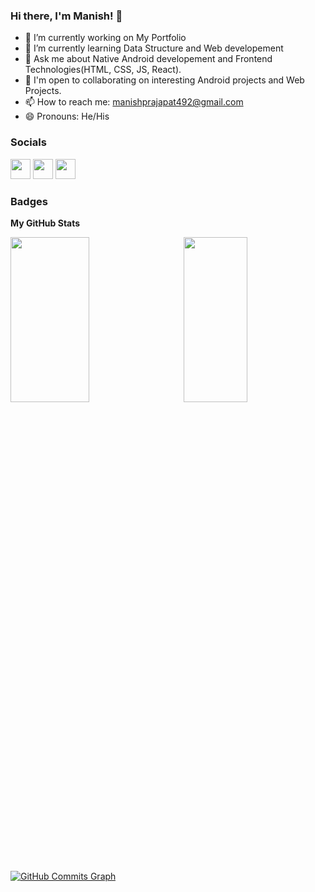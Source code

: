 ### Hi there, I'm Manish! 👋

- 🔭 I’m currently working on My Portfolio
- 🌱 I’m currently learning Data Structure and Web developement
- 💬 Ask me about Native Android developement and Frontend Technologies(HTML, CSS, JS, React).
- 🤝  I'm open to collaborating on interesting Android projects and Web Projects.
- 📫 How to reach me: manishprajapat492@gmail.com
- 😄 Pronouns: He/His

### Socials
                  
                  
<p align="left">
                          
<a href="https://www.github.com/manish079" target="_blank" rel="noreferrer"><img src="https://raw.githubusercontent.com/danielcranney/readme-generator/main/public/icons/socials/github.svg" width="32" height="32" /></a>     <a href="https://www.linkedin.com/in/manish079" target="_blank" rel="noreferrer"><img src="https://raw.githubusercontent.com/danielcranney/readme-generator/main/public/icons/socials/linkedin.svg" width="32" height="32" /></a>  <a href="https://www.twitter.com/Mprajapat79" target="_blank" rel="noreferrer"><img src="https://raw.githubusercontent.com/danielcranney/readme-generator/main/public/icons/socials/twitter.svg" width="32" height="32" /></a></p>                        

                      
 ### Badges
 
<b>My GitHub Stats</b>          

<img align="left" width="50%" height="26%" src="https://github-readme-stats.vercel.app/api?username=manish079&show_icons=true&theme=radical"/>
<a href="http://www.github.com/manish079"><img align = "right" width="45%" height="26%" src="https://github-readme-streak-stats.herokuapp.com/?user=manish079&stroke=ffffff&background=1c1917&ring=F62817&fire=FFC719&currStreakNum=ffffff&currStreakLabel=D93A7C&sideNums=ffffff&sideLabels=ffffff&dates=ffffff&hide_border=true" /></a>

<a href="http://www.github.com/manish079"><img src="https://activity-graph.herokuapp.com/graph?username=manish079&bg_color=1c1917&color=ffffff&line=0891b2&point=ffffff&area_color=1c1917&area=true&hide_border=true&custom_title=GitHub%20Commits%20Graph" alt="GitHub Commits Graph" /></a>








